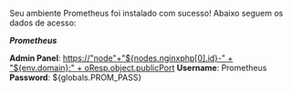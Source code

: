 Seu ambiente Prometheus foi instalado com sucesso! Abaixo seguem os dados de acesso:


***Prometheus***

**Admin Panel**: [https://"node"+"${nodes.nginxphp[0].id}-" + "${env.domain}:" + oResp.object.publicPort]() 
**Username**: Prometheus  
**Password**: ${globals.PROM_PASS} 
